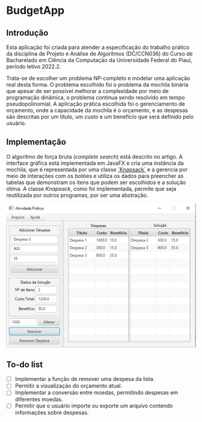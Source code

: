 # BudgetApp

## Introdução

Esta aplicação foi criada para atender a especificação do trabalho prático da disciplina de Projeto e Análise de Algoritmos (DC/CCN036) do Curso de Bacharelado em Ciência da Computação da Universidade Federal do Piauí, período letivo 2022.2.

Trata-se de escolher um problema NP-completo e modelar uma aplicação real desta forma. O problema escolhido foi o problema da mochila binária que apesar de ser possível melhorar a complexidade por meio de programação dinâmica, o problema continua sendo resolvido em tempo pseudopolinomial. A aplicação prática escolhida foi o gerenciamento de orçamento, onde a capacidade da mochila é o orçamento, e as despesas são descritas por um título, um custo e um benefício que será definido pelo usuário.

## Implementação

O algoritmo de força bruta (_complete search_) está descrito no artigo. A interface gráfica está implementada em JavaFX e cria uma instância da mochila, que é representada por uma classe [´Knapsack´](https://github.com/rfsousa/budgetproblem/blob/main/app/src/main/java/br/edu/ufpi/ccn036/budgetapp/algorithms/Knapsack.java) e a gerencia por meio de interações com os botões e utiliza os dados para preencher as tabelas que demonstram os itens que podem ser escolhidos e a solução ótima. A classe _Knapsack_, como foi implementada, permite que seja reutilizada por outros programas, por ser uma abstração.

![Atividade Prática](https://raw.githubusercontent.com/rfsousa/budgetproblem/main/image.png)

## To-do list

- [ ] Implementar a função de remover uma despesa da lista.
- [ ] Permitir a visualização do orçamento atual.
- [ ] Implementar a conversão entre moedas, permitindo despesas em diferentes moedas.
- [ ] Permitir que o usuário importe ou exporte um arquivo contendo informações sobre despesas.
